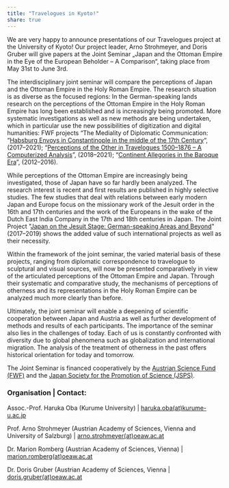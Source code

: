```yaml
---
title: "Travelogues in Kyoto!"
share: true
---
```


<script language="JavaScript" src="/_includes/unCryptMail.js" type="text/javascript"></script>

We are very happy to announce presentations of our Travelogues project at the University of Kyoto! Our project leader, 
Arno Strohmeyer, and Doris Gruber will give papers at the Joint Seminar „Japan and the Ottoman Empire in the Eye of the 
European Beholder – A Comparison“, taking place from May 31st to June 3rd. 

<!-- more -->

The interdisciplinary joint seminar will compare the perceptions of Japan and the Ottoman Empire in the Holy Roman 
Empire. The research situation is as diverse as the focused regions: In the German-speaking lands research on the 
perceptions of the Ottoman Empire in the Holy Roman Empire has long been established and is increasingly being promoted. 
More systematic investigations as well as new methods are being undertaken, which in particular use the new 
possibilities of digitization and digital humanities: FWF projects “The Mediality of Diplomatic Communication: 
“[Habsburg Envoys in Constantinople in the middle of the 17th Century](http://diploko.at/en/)“, (2017–2021); 
“[Perceptions of the Other in Travelogues 1500–1876 – A Computerized Analysis](http://www.travelogues-project.info)”, 
(2018–2021); “[Continent Allegories in the Baroque Era](https://erdteilallegorien.univie.ac.at)”, (2012–2016).

While perceptions of the Ottoman Empire are increasingly being investigated, those of Japan have so far hardly been 
analyzed. The research interest is recent and first results are published in highly selective studies. The few studies 
that deal with relations between early modern Japan and Europe focus on the missionary work of the Jesuit order in 
the 16th and 17th centuries and the work of the Europeans in the wake of the Dutch East India Company in the 17th and 
18th centuries in Japan. The Joint Project "[Japan on the Jesuit Stage: German-speaking Areas and Beyond](https://neolatin.lbg.ac.at/research/japan-jesuit-stage)" 
(2017–2019) shows the added value of such international projects as well as their necessity.

Within the framework of the joint seminar, the varied material basis of these projects, ranging from diplomatic 
correspondence to travelogue to sculptural and visual sources, will now be presented comparatively in view of the 
articulated perceptions of the Ottoman Empire and Japan. Through their systematic and comparative study, the 
mechanisms of perceptions of otherness and its representations in the Holy Roman Empire can be analyzed much more 
clearly than before.

Ultimately, the joint seminar will enable a deepening of scientific cooperation between Japan and Austria as well as 
further development of methods and results of each participants. The importance of the seminar also lies in the 
challenges of today. Each of us is constantly confronted with diversity due to global phenomena such as globalization 
and international migration. The analysis of the treatment of otherness in the past offers historical orientation for 
today and tomorrow.

The Joint Seminar is financed cooperatively by the [Austrian Science Fund (FWF)](https://www.fwf.ac.at/en/research-funding/fwf-programmes/international-programmes/joint-seminars/) 
and the [Japan Society for the Promotion of Science (JSPS)](https://www.jsps.go.jp/english/).

### Organisation \| Contact:

Assoc.-Prof. Haruka Oba (Kurume University) \| [haruka.oba(at)kurume-u.ac.jp](javascript:linkTo_UnCryptMailto('nbjmup;ibsvlb/pcbAlvsvnf.v/bd/kq');)

Prof. Arno Strohmeyer (Austrian Academy of Sciences, Vienna and University of Salzburg) \| [arno.strohmeyer(at)oeaw.ac.at](javascript:linkTo_UnCryptMailto('nbjmup;bsop/tuspinfzfsApfbx/bd/bu');)

Dr. Marion Romberg (Austrian Academy of Sciences, Vienna) \| [marion.romberg(at)oeaw.ac.at](javascript:linkTo_UnCryptMailto('nbjmup;nbsjpo/spncfshApfbx/bd/bu');)

Dr. Doris Gruber (Austrian Academy of Sciences, Vienna \| [doris.gruber(at)oeaw.ac.at](javascript:linkTo_UnCryptMailto('nbjmup;epsjt/hsvcfsApfbx/bd/bu');)
